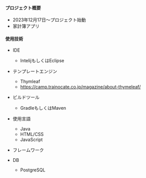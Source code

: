#### プロジェクト概要
- 2023年12月17日～プロジェクト始動
- 家計簿アプリ

#### 使用技術
- IDE
  - IntelijもしくはEclipse
- テンプレートエンジン
  - Thymleaf
  - https://camp.trainocate.co.jp/magazine/about-thymeleaf/
- ビルドツール
  - GradleもしくはMaven

- 使用言語
  - Java
  - HTML/CSS
  - JavaScript

- フレームワーク

- DB
  - PostgreSQL
